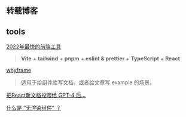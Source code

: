 #

## 转载博客

## tools

[2022年最快的前端工具](https://cpojer.net/posts/fastest-frontend-tooling-in-2022)

> **Vite** + **tailwind** + **pnpm** + **eslint & prettier** + **TypeScript** + **React**

[whyframe](https://whyframe.dev/)

> 适用于给组件库写文档，或者给文章写 example 的场景。

[把React新文档投喂给 GPT-4 后...](https://zhuanlan.zhihu.com/p/615351298)

[什么是 ”无渲染组件“ ？](https://mp.weixin.qq.com/s/Za_zSZd-v-IUqmoHCc684A)
